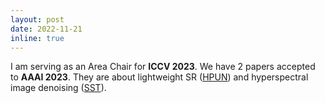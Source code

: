 ```yaml
---
layout: post
date: 2022-11-21
inline: true
---
```

I am serving as an Area Chair for <strong>ICCV 2023</strong>. We have 2 papers accepted to <strong>AAAI 2023</strong>. They are about lightweight SR (<a href="https://github.com/Sun1992/HPUN">HPUN</a>) and hyperspectral image denoising (<a href="https://github.com/MyuLi/SST">SST</a>).
